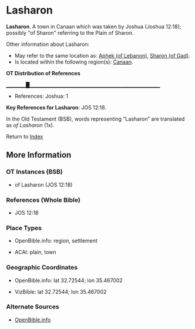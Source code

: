 # Lasharon
**Lasharon**. 
A town in Canaan which was taken by Joshua (Joshua 12:18); possibly "of Sharon" referring to the Plain of Sharon. 




Other information about Lasharon:


* May refer to the same location as: 
[Aphek (of Lebanon)](Aphek.2.md), [Sharon (of Gad)](Sharon.md). 
* Is located within the following region(s): 
[Canaan](Canaan.md). 


**OT Distribution of References**

▁▁▁▁▁█▁▁▁▁▁▁▁▁▁▁▁▁▁▁▁▁▁▁▁▁▁▁▁▁▁▁▁▁▁▁▁▁▁
* References: Joshua: 1



**Key References for Lasharon**: 
JOS 12:18. 


In the Old Testament (BSB), words representing “Lasharon” are translated as 
*of Lasharon* (1x). 




Return to [Index](00-Index.md)

## More Information

### OT Instances (BSB)

* of Lasharon (JOS 12:18)



### References (Whole Bible)

* JOS 12:18


### Place Types

* OpenBible.info: region, settlement

* ACAI: plain, town



### Geographic Coordinates

* OpenBible.info: lat 32.72544; lon 35.467002

* VizBible: lat 32.72544; lon 35.467002



### Alternate Sources

* [OpenBible.info](https://www.openbible.info/geo/ancient/a8bbf2b)



